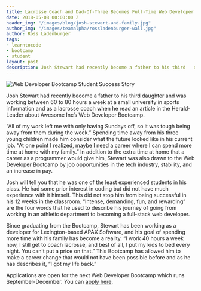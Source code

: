 ```yaml
---
title: Lacrosse Coach and Dad-Of-Three Becomes Full-Time Web Developer
date: 2018-05-08 00:00:00 Z
header_img: "/images/blog/josh-stewart-and-family.jpg"
author_img: "/images/teamalpha/rossladenburger-wall.jpg"
author: Ross Ladenburger
tags:
- learntocode
- bootcamp
- student
layout: post
description: Josh Stewart had recently become a father to his third   daughter and was working between 60 to 80 hours a week at a small university in sports information and as a lacrosse coach when he read an article in the Herald-Leader about Awesome Inc’s Web Developer Bootcamp.
---
```


![Web Developer Bootcamp Student Success Story](/images/blog/josh-stewart-and-family.jpg "Josh Stewart and Family")

Josh Stewart had recently become a father to his third daughter and was working between 60 to 80 hours a week at a small university in sports information and as a lacrosse coach when he read an article in the Herald-Leader about Awesome Inc’s Web Developer Bootcamp.

<!--more-->

“All of my work left me with only having Sundays off, so it was tough being away from them during the week.” Spending time away from his three young children made him consider what the future looked like in his current job. “At one point I realized, maybe I need a career where I can spend more time at home with my family.” In addition to the extra time at home that a career as a programmer would give him, Stewart was also drawn to the Web Developer Bootcamp by job opportunities in the tech industry, stability, and an increase in pay. 

Josh will tell you that he was one of the least experienced students in his class. He had some prior interest in coding but did not have much experience with it himself. This did not stop him from being successful in his 12 weeks in the classroom. “Intense, demanding, fun, and rewarding” are the four words that he used to describe his journey of going from working in an athletic department to becoming a full-stack web developer. 

Since graduating from the Bootcamp, Stewart has been working as a developer for Lexington-based APAX Software, and his goal of spending more time with his family has become a reality. “I work 40 hours a week now, I still get to coach lacrosse, and best of all, I put my kids to bed every night. You can’t put a price on that.” This Bootcamp has allowed him to make a career change that would not have been possible before and as he has describes it, “I got my life back.” 

Applications are open for the next Web Developer Bootcamp which runs September-December. You can [apply here](https://www.awesomeincu.com/applications/bootcamp/).
